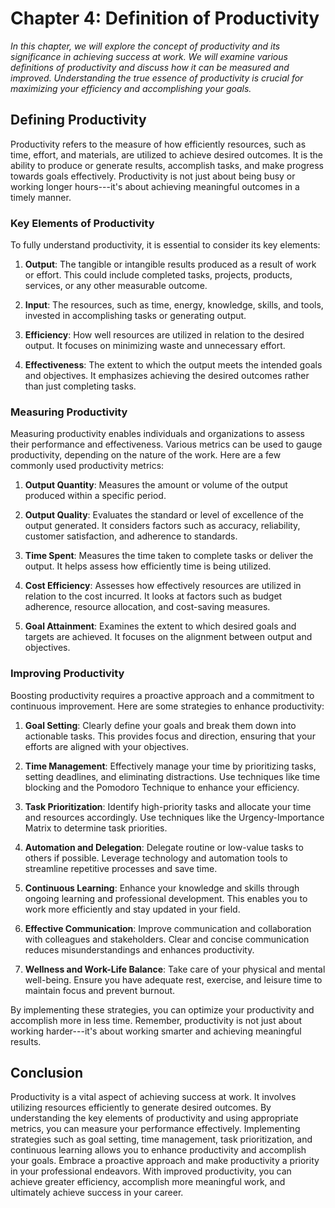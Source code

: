 Chapter 4: Definition of Productivity
=====================================

*In this chapter, we will explore the concept of productivity and its significance in achieving success at work. We will examine various definitions of productivity and discuss how it can be measured and improved. Understanding the true essence of productivity is crucial for maximizing your efficiency and accomplishing your goals.*

Defining Productivity
---------------------

Productivity refers to the measure of how efficiently resources, such as time, effort, and materials, are utilized to achieve desired outcomes. It is the ability to produce or generate results, accomplish tasks, and make progress towards goals effectively. Productivity is not just about being busy or working longer hours---it's about achieving meaningful outcomes in a timely manner.

### Key Elements of Productivity

To fully understand productivity, it is essential to consider its key elements:

1. **Output**: The tangible or intangible results produced as a result of work or effort. This could include completed tasks, projects, products, services, or any other measurable outcome.

2. **Input**: The resources, such as time, energy, knowledge, skills, and tools, invested in accomplishing tasks or generating output.

3. **Efficiency**: How well resources are utilized in relation to the desired output. It focuses on minimizing waste and unnecessary effort.

4. **Effectiveness**: The extent to which the output meets the intended goals and objectives. It emphasizes achieving the desired outcomes rather than just completing tasks.

### Measuring Productivity

Measuring productivity enables individuals and organizations to assess their performance and effectiveness. Various metrics can be used to gauge productivity, depending on the nature of the work. Here are a few commonly used productivity metrics:

1. **Output Quantity**: Measures the amount or volume of the output produced within a specific period.

2. **Output Quality**: Evaluates the standard or level of excellence of the output generated. It considers factors such as accuracy, reliability, customer satisfaction, and adherence to standards.

3. **Time Spent**: Measures the time taken to complete tasks or deliver the output. It helps assess how efficiently time is being utilized.

4. **Cost Efficiency**: Assesses how effectively resources are utilized in relation to the cost incurred. It looks at factors such as budget adherence, resource allocation, and cost-saving measures.

5. **Goal Attainment**: Examines the extent to which desired goals and targets are achieved. It focuses on the alignment between output and objectives.

### Improving Productivity

Boosting productivity requires a proactive approach and a commitment to continuous improvement. Here are some strategies to enhance productivity:

1. **Goal Setting**: Clearly define your goals and break them down into actionable tasks. This provides focus and direction, ensuring that your efforts are aligned with your objectives.

2. **Time Management**: Effectively manage your time by prioritizing tasks, setting deadlines, and eliminating distractions. Use techniques like time blocking and the Pomodoro Technique to enhance your efficiency.

3. **Task Prioritization**: Identify high-priority tasks and allocate your time and resources accordingly. Use techniques like the Urgency-Importance Matrix to determine task priorities.

4. **Automation and Delegation**: Delegate routine or low-value tasks to others if possible. Leverage technology and automation tools to streamline repetitive processes and save time.

5. **Continuous Learning**: Enhance your knowledge and skills through ongoing learning and professional development. This enables you to work more efficiently and stay updated in your field.

6. **Effective Communication**: Improve communication and collaboration with colleagues and stakeholders. Clear and concise communication reduces misunderstandings and enhances productivity.

7. **Wellness and Work-Life Balance**: Take care of your physical and mental well-being. Ensure you have adequate rest, exercise, and leisure time to maintain focus and prevent burnout.

By implementing these strategies, you can optimize your productivity and accomplish more in less time. Remember, productivity is not just about working harder---it's about working smarter and achieving meaningful results.

Conclusion
----------

Productivity is a vital aspect of achieving success at work. It involves utilizing resources efficiently to generate desired outcomes. By understanding the key elements of productivity and using appropriate metrics, you can measure your performance effectively. Implementing strategies such as goal setting, time management, task prioritization, and continuous learning allows you to enhance productivity and accomplish your goals. Embrace a proactive approach and make productivity a priority in your professional endeavors. With improved productivity, you can achieve greater efficiency, accomplish more meaningful work, and ultimately achieve success in your career.
